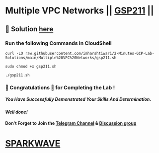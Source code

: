 # Multiple VPC Networks || [GSP211](https://www.cloudskillsboost.google/focuses/22772?parent=catalog) ||

## 🔑 Solution [here](https://youtu.be/U3FqZbQE6DQ)

### Run the following Commands in CloudShell

```
curl -LO raw.githubusercontent.com/imharshtiwari/2-Minutes-GCP-Lab-Solutions/main/Multiple%20VPC%20Networks/gsp211.sh

sudo chmod +x gsp211.sh

./gsp211.sh
```

### 🐼 Congratulations 🎉 for Completing the Lab !

##### *You Have Successfully Demonstrated Your Skills And Determination.*

#### *Well done!*

#### Don't Forget to Join the [Telegram Channel](https://t.me/sparkwave.01) & [Discussion group](https://t.me/sparkwave.01chats)

# [SPARKWAVE](https://www.youtube.com/@sparkwave.01)
